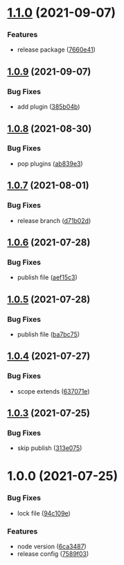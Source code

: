 # [1.1.0](https://github.com/akijoey/semantic-release-config/compare/v1.0.9...v1.1.0) (2021-09-07)


### Features

* release package ([7660e41](https://github.com/akijoey/semantic-release-config/commit/7660e412d02880e1bda996840afff9137eac21b9))

## [1.0.9](https://github.com/akijoey/semantic-release-config/compare/v1.0.8...v1.0.9) (2021-09-07)


### Bug Fixes

* add plugin ([385b04b](https://github.com/akijoey/semantic-release-config/commit/385b04bed2b99e1bd032d676bd8c7c226a2b0eea))

## [1.0.8](https://github.com/akijoey/semantic-release-config/compare/v1.0.7...v1.0.8) (2021-08-30)


### Bug Fixes

* pop plugins ([ab839e3](https://github.com/akijoey/semantic-release-config/commit/ab839e3cbf9e325097e816cf7e2fb92796a5886b))

## [1.0.7](https://github.com/akijoey/semantic-release-config/compare/v1.0.6...v1.0.7) (2021-08-01)


### Bug Fixes

* release branch ([d71b02d](https://github.com/akijoey/semantic-release-config/commit/d71b02d742386bf93e5441f42d4be8c1adaa6071))

## [1.0.6](https://github.com/akijoey/semantic-release-config/compare/v1.0.5...v1.0.6) (2021-07-28)


### Bug Fixes

* publish file ([aef15c3](https://github.com/akijoey/semantic-release-config/commit/aef15c38bb596ad1aab4572dc4d99310e03e96c1))

## [1.0.5](https://github.com/akijoey/semantic-release-config/compare/v1.0.4...v1.0.5) (2021-07-28)


### Bug Fixes

* publish file ([ba7bc75](https://github.com/akijoey/semantic-release-config/commit/ba7bc756704ad6d66a0e6763886d1f16b4d9111b))

## [1.0.4](https://github.com/akijoey/semantic-release-config/compare/v1.0.3...v1.0.4) (2021-07-27)


### Bug Fixes

* scope extends ([637071e](https://github.com/akijoey/semantic-release-config/commit/637071ebd76d23d9b0747098bd76a4fc21da2c3e))

## [1.0.3](https://github.com/akijoey/semantic-release-config/compare/v1.0.2...v1.0.3) (2021-07-25)


### Bug Fixes

* skip publish ([313e075](https://github.com/akijoey/semantic-release-config/commit/313e075b3bb4e69b709c4592910da076c5a13ce4))

# 1.0.0 (2021-07-25)


### Bug Fixes

* lock file ([94c109e](https://github.com/akijoey/semantic-release-config/commit/94c109ebd502fea18bb8700e0f801aa29d433a80))


### Features

* node version ([6ca3487](https://github.com/akijoey/semantic-release-config/commit/6ca3487733e8de8b94c4c63e35e4e1da0b58bcdd))
* release config ([7589f03](https://github.com/akijoey/semantic-release-config/commit/7589f038cfef16f5f9df7da705c35132dc38aea6))

